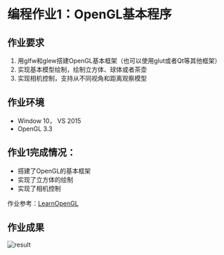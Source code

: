 # 编程作业1：OpenGL基本程序 #



## 作业要求 ##
1.	用glfw和glew搭建OpenGL基本框架（也可以使用glut或者Qt等其他框架）
2.	实现基本模型绘制，绘制立方体、球体或者茶壶
3.	实现相机控制，支持从不同视角和距离观察模型

## 作业环境 ##
- Window 10， VS 2015
- OpenGL 3.3


## 作业1完成情况： ##
- 搭建了OpenGL的基本框架
- 实现了立方体的绘制
- 实现了相机控制

作业参考：[LearnOpenGL](https://learnopengl-cn.github.io/01%20Getting%20started/09%20Camera/ "LearnOpenGL")

## 作业成果 ##
![result](result.gif)